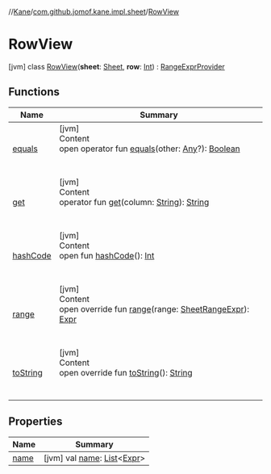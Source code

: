 //[Kane](../../index.md)/[com.github.jomof.kane.impl.sheet](../index.md)/[RowView](index.md)



# RowView  
 [jvm] class [RowView](index.md)(**sheet**: [Sheet](../-sheet/index.md), **row**: [Int](https://kotlinlang.org/api/latest/jvm/stdlib/kotlin/-int/index.html)) : [RangeExprProvider](../-range-expr-provider/index.md)   


## Functions  
  
|  Name|  Summary| 
|---|---|
| <a name="kotlin/Any/equals/#kotlin.Any?/PointingToDeclaration/"></a>[equals](../../com.github.jomof.kane.impl.types/-double-algebraic-type/index.md#%5Bkotlin%2FAny%2Fequals%2F%23kotlin.Any%3F%2FPointingToDeclaration%2F%5D%2FFunctions%2F-328528196)| <a name="kotlin/Any/equals/#kotlin.Any?/PointingToDeclaration/"></a>[jvm]  <br>Content  <br>open operator fun [equals](../../com.github.jomof.kane.impl.types/-double-algebraic-type/index.md#%5Bkotlin%2FAny%2Fequals%2F%23kotlin.Any%3F%2FPointingToDeclaration%2F%5D%2FFunctions%2F-328528196)(other: [Any](https://kotlinlang.org/api/latest/jvm/stdlib/kotlin/-any/index.html)?): [Boolean](https://kotlinlang.org/api/latest/jvm/stdlib/kotlin/-boolean/index.html)  <br><br><br>
| <a name="com.github.jomof.kane.impl.sheet/RowView/get/#kotlin.String/PointingToDeclaration/"></a>[get](get.md)| <a name="com.github.jomof.kane.impl.sheet/RowView/get/#kotlin.String/PointingToDeclaration/"></a>[jvm]  <br>Content  <br>operator fun [get](get.md)(column: [String](https://kotlinlang.org/api/latest/jvm/stdlib/kotlin/-string/index.html)): [String](https://kotlinlang.org/api/latest/jvm/stdlib/kotlin/-string/index.html)  <br><br><br>
| <a name="kotlin/Any/hashCode/#/PointingToDeclaration/"></a>[hashCode](../../com.github.jomof.kane.impl.types/-double-algebraic-type/index.md#%5Bkotlin%2FAny%2FhashCode%2F%23%2FPointingToDeclaration%2F%5D%2FFunctions%2F-328528196)| <a name="kotlin/Any/hashCode/#/PointingToDeclaration/"></a>[jvm]  <br>Content  <br>open fun [hashCode](../../com.github.jomof.kane.impl.types/-double-algebraic-type/index.md#%5Bkotlin%2FAny%2FhashCode%2F%23%2FPointingToDeclaration%2F%5D%2FFunctions%2F-328528196)(): [Int](https://kotlinlang.org/api/latest/jvm/stdlib/kotlin/-int/index.html)  <br><br><br>
| <a name="com.github.jomof.kane.impl.sheet/RowView/range/#com.github.jomof.kane.impl.sheet.SheetRangeExpr/PointingToDeclaration/"></a>[range](range.md)| <a name="com.github.jomof.kane.impl.sheet/RowView/range/#com.github.jomof.kane.impl.sheet.SheetRangeExpr/PointingToDeclaration/"></a>[jvm]  <br>Content  <br>open override fun [range](range.md)(range: [SheetRangeExpr](../-sheet-range-expr/index.md)): [Expr](../../com.github.jomof.kane/-expr/index.md)  <br><br><br>
| <a name="com.github.jomof.kane.impl.sheet/RowView/toString/#/PointingToDeclaration/"></a>[toString](to-string.md)| <a name="com.github.jomof.kane.impl.sheet/RowView/toString/#/PointingToDeclaration/"></a>[jvm]  <br>Content  <br>open override fun [toString](to-string.md)(): [String](https://kotlinlang.org/api/latest/jvm/stdlib/kotlin/-string/index.html)  <br><br><br>


## Properties  
  
|  Name|  Summary| 
|---|---|
| <a name="com.github.jomof.kane.impl.sheet/RowView/name/#/PointingToDeclaration/"></a>[name](name.md)| <a name="com.github.jomof.kane.impl.sheet/RowView/name/#/PointingToDeclaration/"></a> [jvm] val [name](name.md): [List](https://kotlinlang.org/api/latest/jvm/stdlib/kotlin.collections/-list/index.html)<[Expr](../../com.github.jomof.kane/-expr/index.md)>   <br>


